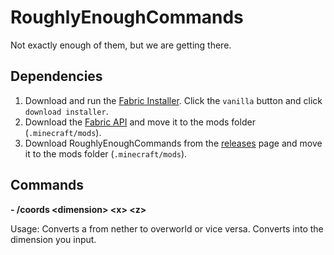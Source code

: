 # RoughlyEnoughCommands
Not exactly enough of them, but we are getting there.

## Dependencies
1. Download and run the [Fabric Installer](https://fabricmc.net/use/). Click the `vanilla` button and click `download installer`.
2. Download the [Fabric API](https://www.curseforge.com/minecraft/mc-mods/fabric-api) and move it to the mods folder (`.minecraft/mods`).
3. Download RoughlyEnoughCommands from the [releases](https://github.com/FoundersDevs/RoughlyEnoughCommands/releases) page and move it to the mods folder (`.minecraft/mods`).

## Commands
**- /coords \<dimension\> \<x\> \<z\>**

Usage: Converts a from nether to overworld or vice versa. Converts into the dimension you input.
